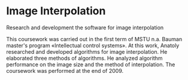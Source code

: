 Image Interpolation
======================

Research and development the software for image interpolation

This coursework was carried out in the first term of MSTU n.a. Bauman master's program «Intellectual control systems». At this work, Anatoly researched and developed algorithms for image interpolation. He elaborated three methods of algorithms. He analyzed algorithm performance on the image size and the method of interpolation. The coursework was performed at the end of 2009.
